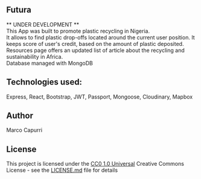 ## Futura
** UNDER DEVELOPMENT **<br/>
This App was built to promote plastic recycling in Nigeria.<br/>
It allows to find plastic drop-offs located around the current user position.
It keeps score of user's credit, based on the amount of plastic deposited.<br/>
Resources page offers an updated list of article about the recycling and sustainability in Africa.<br/>
Database managed with MongoDB

## Technologies used:
Express, React, Bootstrap, JWT, 	Passport, Mongoose, Cloudinary, Mapbox


## Author

Marco Capurri

## License

This project is licensed under the [CC0 1.0 Universal](LICENSE.md)
Creative Commons License - see the [LICENSE.md](LICENSE.md) file for
details

